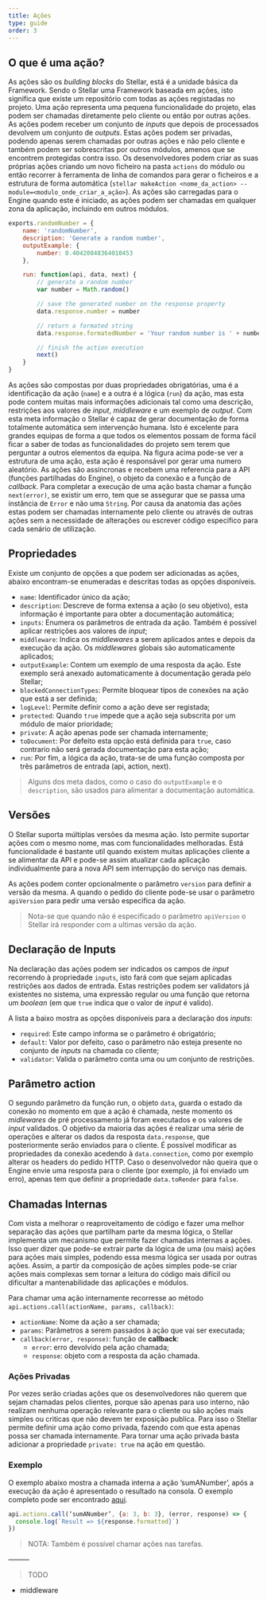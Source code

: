 ```yaml
---
title: Ações
type: guide
order: 3
---
```


## O que é uma ação?

As ações são os _building blocks_ do Stellar, está é a unidade básica da Framework. Sendo o Stellar uma Framework baseada em ações, isto significa que existe um repositório com todas as ações registadas no projeto. Uma ação representa uma pequena funcionalidade do projeto, elas podem ser chamadas diretamente pelo cliente ou então por outras ações. As ações podem receber um conjunto de _inputs_ que depois de processados devolvem um conjunto de _outputs_. Estas ações podem ser privadas, podendo apenas serem chamadas por outras ações e não pelo cliente e também podem ser sobrescritas por outros módulos, amenos que se encontrem protegidas contra isso.Os desenvolvedores podem criar as suas próprias ações criando um novo ficheiro na pasta `actions` do módulo ou então recorrer à ferramenta de linha de comandos para gerar o ficheiros e a estrutura de forma automática (`stellar makeAction <nome_da_action> --module=<modulo_onde_criar_a_ação>`).As ações são carregadas para o Engine quando este é iniciado, as ações podem ser chamadas em qualquer zona da aplicação, incluindo em outros módulos.
```javascript
exports.randomNumber = {
    name: 'randomNumber',
    description: 'Generate a random number',
    outputExample: {
        number: 0.40420848364010453
    },

    run: function(api, data, next) {
        // generate a random number
        var number = Math.random()

        // save the generated number on the response property
        data.response.number = number

        // return a formated string
        data.response.formatedNumber = 'Your random number is ' + number

        // finish the action execution
        next()
    }
}
```

As ações são compostas por duas propriedades obrigatórias, uma é a identificação da ação (`name`) e a outra é a lógica (`run`) da ação, mas esta pode contem muitas mais informações adicionais tal como uma descrição, restrições aos valores de _input_, _middleware_ e um exemplo de _output_. Com esta meta informação o Stellar é capaz de gerar documentação de forma totalmente automática sem intervenção humana. Isto é excelente para grandes equipas de forma a que todos os elementos possam de forma fácil ficar a saber de todas as funcionalidades do projeto sem terem que perguntar a outros elementos da equipa. Na figura acima pode-se ver a estrutura de uma ação, esta ação é responsável por gerar uma numero aleatório.As ações são assíncronas e recebem uma referencia para a API (funções partilhadas do Engine), o objeto da conexão e a função de _callback_. Para completar a execução de uma ação basta chamar a função `next(error)`, se existir um erro, tem que se assegurar que se passa uma instância de `Error` e não uma `String`.Por causa da anatomia das ações estas podem ser chamadas internamente pelo cliente ou através de outras ações sem a necessidade de alterações ou escrever código especifico para cada senário de utilização.## Propriedades

Existe um conjunto de opções a que podem ser adicionadas as ações, abaixo encontram-se enumeradas e descritas todas as opções disponíveis.

* `name`: Identificador único da ação;
* `description`: Descreve de forma extensa a ação (o seu objetivo), esta informação é importante para obter a documentação automática;
* `inputs`: Enumera os parâmetros de entrada da ação. Também é possível aplicar restrições aos valores de _input_;
* `middleware`: Indica os _middlewares_ a serem aplicados antes e depois da execução da ação. Os _middlewares_ globais são automaticamente aplicados;
* `outputExample`: Contem um exemplo de uma resposta da ação. Este exemplo será anexado automaticamente à documentação gerada pelo Stellar;
* `blockedConnectionTypes`: Permite bloquear tipos de conexões na ação que está a ser definida;
* `logLevel`: Permite definir como a ação deve ser registada;
* `protected`: Quando `true` impede que a ação seja subscrita por um módulo de maior prioridade;
* `private`: A ação apenas pode ser chamada internamente;
* `toDocument`: Por defeito esta opção está definida para `true`, caso contrario não será gerada documentação para esta ação;
* `run`: Por fim, a lógica da ação, trata-se de uma função composta por três parâmetros de entrada (api, action, next).> Alguns dos meta dados, como o caso do `outputExample` e o `description`, são usados para alimentar a documentação automática.## Versões

O Stellar suporta múltiplas versões da mesma ação. Isto permite suportar ações com o mesmo nome, mas com funcionalidades melhoradas. Está funcionalidade é bastante util quando existem muitas aplicações cliente a se alimentar da API e pode-se assim atualizar cada aplicação individualmente para a nova API sem interrupção do serviço nas demais.

As ações podem conter opcionalmente o parâmetro `version` para definir a versão da mesma. A quando o pedido do cliente pode-se usar o parâmetro `apiVersion` para pedir uma versão especifica da ação.

> Nota-se que quando não é especificado o parâmetro `apiVersion` o Stellar irá responder com a ultimas versão da ação.

## Declaração de Inputs

Na declaração das ações podem ser indicados os campos de _input_ recorrendo à propriedade `inputs`, isto fará com que sejam aplicadas restrições aos dados de entrada. Estas restrições podem ser validators já existentes no sistema, uma expressão regular ou uma função que retorna um _boolean_ (em que `true` indica que o valor de _input_ é valido).

A lista a baixo mostra as opções disponíveis para a declaração dos _inputs_:

* `required`: Este campo informa se o parâmetro é obrigatório;
* `default`: Valor por defeito, caso o parâmetro não esteja presente no conjunto de _inputs_ na chamada co cliente;
* `validator`: Valida o parâmetro conta uma ou um conjunto de restrições.

## Parâmetro action

O segundo parâmetro da função run, o objeto `data`, guarda o estado da conexão no momento em que a ação é chamada, neste momento os _midlewares_ de pré processamento já foram executados e os valores de _input_ validados.O objetivo da maioria das ações é realizar uma série de operações e alterar os dados da resposta `data.response`, que posteriormente serão enviados para o cliente. É possível modificar as propriedades da conexão acedendo à `data.connection`, como por exemplo alterar os headers do pedido HTTP.Caso o desenvolvedor não queira que o Engine envie uma resposta para o cliente (por exemplo, já foi enviado um erro), apenas tem que definir a propriedade `data.toRender` para `false`.

## Chamadas Internas

Com vista a melhorar o reaproveitamento de código e fazer uma melhor separação das ações que partilham parte da mesma lógica, o Stellar implementa um mecanismo que permite fazer chamadas internas a ações. Isso quer dizer que pode-se extrair parte da lógica de uma (ou mais) ações para ações mais simples, podendo essa mesma lógica ser usada por outras ações. Assim, a partir da composição de ações simples pode-se criar ações mais complexas sem tornar a leitura do código mais difícil ou dificultar a mantenabilidade das aplicações e módulos.


Para chamar uma ação internamente recorresse ao método `api.actions.call(actionName, params, callback)`:

* `actionName`: Nome da ação a ser chamada;
* `params`: Parâmetros a serem passados à ação que vai ser executada;
* `callback(error, response)`: função de __callback__:
  * `error`: erro devolvido pela ação chamada;
  * `response`: objeto com a resposta da ação chamada.

### Ações Privadas

Por vezes serão criadas ações que os desenvolvedores não querem que sejam chamadas pelos clientes, porque são apenas para uso interno, não realizam nenhuma operação relevante para o cliente ou são ações mais simples ou criticas que não devem ter exposição publica. Para isso o Stellar permite definir uma ação como privada, fazendo com que esta apenas possa ser chamada internamente. Para tornar uma ação privada basta adicionar a propriedade `private: true` na ação em questão.

### Exemplo

O exemplo abaixo mostra a chamada interna a ação ’sumANumber’, após a execução da ação é apresentado o resultado na consola. O exemplo completo pode ser encontrado [aqui](https://github.com/gil0mendes/stellar/blob/dev/example/modules/test/actions/internalCalls.js).

```javascript
api.actions.call(‘sumANumber’, {a: 3, b: 3}, (error, response) => {
  console.log(`Result => ${response.formatted}`)
})
```

> NOTA: Também é possível chamar ações nas tarefas.
———

> TODO
 * middleware

